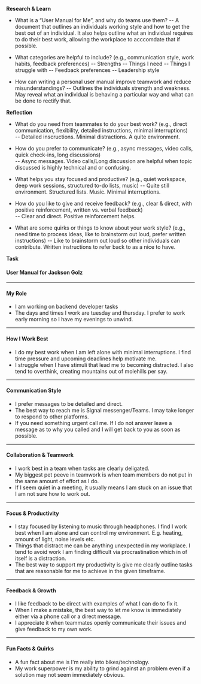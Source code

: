 **Research & Learn**

- What is a “User Manual for Me”, and why do teams use them?
-- A document that outlines an individuals working style and how to get the best out of an individual. It also helps outline what an individual requires to do their best work, allowing the workplace to acccomdate that if possible. 

- What categories are helpful to include? (e.g., communication style, work habits, feedback preferences)
-- Strengths
-- Things I need
-- Things I struggle with
-- Feedback preferences
-- Leadership style

- How can writing a personal user manual improve teamwork and reduce misunderstandings?
-- Outlines the individuals strength and weakness. May reveal what an individual is behaving a particular way and what can be done to rectify that. 

**Reflection**

- What do you need from teammates to do your best work? (e.g., direct communication, flexibility, detailed instructions, minimal interruptions)  
-- Detailed inscructions. Minimal distractions. A quite environment. 

- How do you prefer to communicate? (e.g., async messages, video calls, quick check-ins, long discussions)  
-- Async messages. Video calls/Long discussion are helpful when topic discussed is highly technical and or confusing. 

- What helps you stay focused and productive? (e.g., quiet workspace, deep work sessions, structured to-do lists, music)
-- Quite still environment. Structured lists. Music. Minimal interruptions.

- How do you like to give and receive feedback? (e.g., clear & direct, with positive reinforcement, written vs. verbal feedback)  
-- Clear and direct. Positive reinforcement helps. 

- What are some quirks or things to know about your work style? (e.g., need time to process ideas, like to brainstorm out loud, prefer written instructions)
-- Like to brainstorm out loud so other individuals can contribute. Written instructions to refer back to as a nice to have. 


**Task**


#### User Manual for Jackson Golz

---

#### My Role

- I am working on backend developer tasks
- The days and times I work are tuesday and thursday. I prefer to work early morning so I have my evenings to unwind. 

---

#### How I Work Best

- I do my best work when I am left alone with minimal interruptions. I find time pressure and upcoming deadlines help motivate me.
- I struggle when I have stimuli that lead me to becoming distracted. I also tend to overthink, creating mountains out of molehills per say.

---

#### Communication Style

- I prefer messages to be detailed and direct. 
- The best way to reach me is Signal messenger/Teams. I may take longer to respond to other platforms. 
- If you need something urgent call me. If I do not answer leave a message as to why you called and I will get back to you as soon as possible. 

---

#### Collaboration & Teamwork

- I work best in a team when tasks are clearly deligated.
- My biggest pet peeve in teamwork is when team members do not put in the same amount of effort as I do.
- If I seem quiet in a meeting, it usually means I am stuck on an issue that I am not sure how to work out.

---

#### Focus & Productivity

- I stay focused by listening to music through headphones. I find I work best when I am alone and can control my environment. E.g. heating, amount of light, noise levels etc.
- Things that distract me can be anything unexpected in my workplace. I tend to avoid work I am finding difficult via procrastination which in of itself is a distraction. 
- The best way to support my productivity is give me clearly outline tasks that are reasonable for me to achieve in the given timeframe.

---

#### Feedback & Growth

- I like feedback to be direct with examples of what I can do to fix it. 
- When I make a mistake, the best way to let me know is immediately either via a phone call or a direct message.
- I appreciate it when teammates openly communicate their issues and give feedback to my own work.

---

#### Fun Facts & Quirks

- A fun fact about me is I'm really into bikes/technology. 
- My work superpower is my ability to grind against an problem even if a solution may not seem immediately obvious. 
